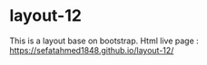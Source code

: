 # layout-12
This is a layout base on bootstrap.
Html live page :  https://sefatahmed1848.github.io/layout-12/
